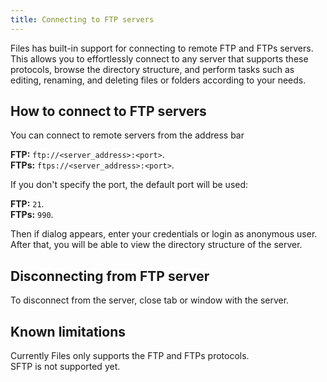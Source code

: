 ```yaml
---
title: Connecting to FTP servers
---
```


Files has built-in support for connecting to remote FTP and FTPs servers.
This allows you to effortlessly connect to any server that supports these protocols, browse the directory structure, and perform tasks such as editing, renaming, and deleting files or folders according to your needs.

## How to connect to FTP servers

You can connect to remote servers from the address bar

**FTP:** `ftp://<server_address>:<port>`.  
**FTPs:** `ftps://<server_address>:<port>`.

If you don't specify the port, the default port will be used:

**FTP:** `21`.  
**FTPs:** `990`.

Then if dialog appears, enter your credentials or login as anonymous user.  
After that, you will be able to view the directory structure of the server.

## Disconnecting from FTP server

To disconnect from the server, close tab or window with the server.

## Known limitations

Currently Files only supports the FTP and FTPs protocols.  
SFTP is not supported yet.

